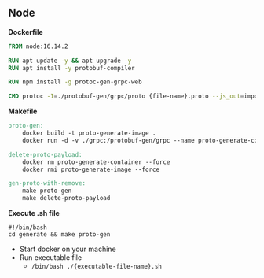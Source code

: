 ## Node

**Dockerfile**

```dockerfile
FROM node:16.14.2

RUN apt update -y && apt upgrade -y
RUN apt install -y protobuf-compiler

RUN npm install -g protoc-gen-grpc-web

CMD protoc -I=./protobuf-gen/grpc/proto {file-name}.proto --js_out=import_style=commonjs,binary:./protobuf-gen/grpc/code-gen --grpc-web_out=import_style=typescript,mode=grpcwebtext:./protobuf-gen/grpc/code-gen
```

**Makefile**

```makefile
proto-gen:
	docker build -t proto-generate-image .
	docker run -d -v ./grpc:/protobuf-gen/grpc --name proto-generate-container proto-generate-image

delete-proto-payload:
	docker rm proto-generate-container --force
	docker rmi proto-generate-image --force

gen-proto-with-remove:
	make proto-gen
	make delete-proto-payload
```

**Execute .sh file**

```shell
#!/bin/bash
cd generate && make proto-gen
```

* Start docker on your machine
* Run executable file
  * `/bin/bash ./{executable-file-name}.sh`
